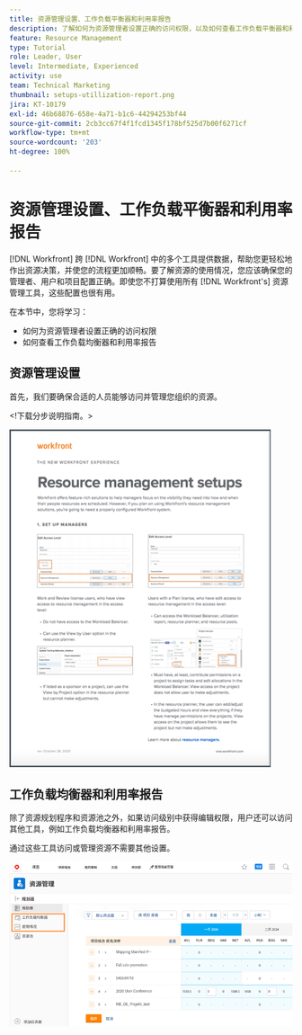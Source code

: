 ```yaml
---
title: 资源管理设置、工作负载平衡器和利用率报告
description: 了解如何为资源管理者设置正确的访问权限，以及如何查看工作负载平衡器和利用率报告。
feature: Resource Management
type: Tutorial
role: Leader, User
level: Intermediate, Experienced
activity: use
team: Technical Marketing
thumbnail: setups-utillization-report.png
jira: KT-10179
exl-id: 46b68876-658e-4a71-b1c6-44294253bf44
source-git-commit: 2cb3cc67f4f1fcd1345f178bf525d7b00f6271cf
workflow-type: tm+mt
source-wordcount: '203'
ht-degree: 100%

---
```


# 资源管理设置、工作负载平衡器和利用率报告

[!DNL Workfront] 跨 [!DNL Workfront] 中的多个工具提供数据，帮助您更轻松地作出资源决策，并使您的流程更加顺畅。要了解资源的使用情况，您应该确保您的管理者、用户和项目配置正确。即使您不打算使用所有 [!DNL Workfront's] 资源管理工具，这些配置也很有用。

在本节中，您将学习：

* 如何为资源管理者设置正确的访问权限
* 如何查看工作负载均衡器和利用率报告

## 资源管理设置

首先，我们要确保合适的人员能够访问并管理您组织的资源。

&lt;!下载分步说明指南。&gt;

![资源管理设置单页指南](assets/rm_setup01.png)


## 工作负载均衡器和利用率报告

除了资源规划程序和资源池之外，如果访问级别中获得编辑权限，用户还可以访问其他工具，例如工作负载均衡器和利用率报告。

通过这些工具访问或管理资源不需要其他设置。

![带有利用率报告的工作负载均衡器](assets/rm_setup02.png)
